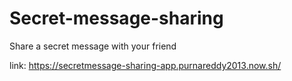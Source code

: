 # Secret-message-sharing
Share a secret message with your friend

link: https://secretmessage-sharing-app.purnareddy2013.now.sh/
